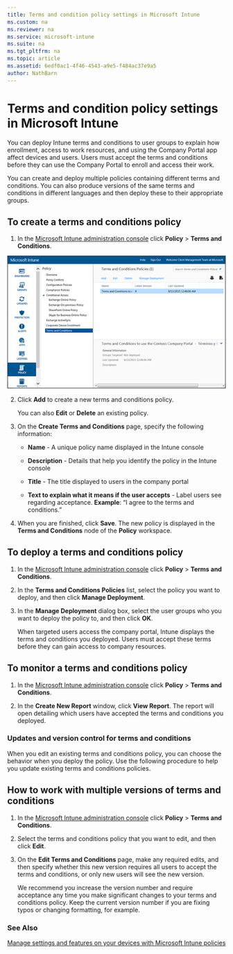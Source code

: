 ```yaml
---
title: Terms and condition policy settings in Microsoft Intune
ms.custom: na
ms.reviewer: na
ms.service: microsoft-intune
ms.suite: na
ms.tgt_pltfrm: na
ms.topic: article
ms.assetid: 6edf0ac1-4f46-4543-a9e5-f484ac37e9a5
author: NathBarn
---
```

# Terms and condition policy settings in Microsoft Intune
You can deploy Intune terms and conditions to user groups to explain how enrollment, access to work resources, and using the Company Portal app affect devices and users. Users must accept the terms and conditions before they can use the Company Portal to enroll and access their work.

You can create and deploy multiple policies containing different terms and conditions. You can also produce versions of the same terms and conditions in different languages and then deploy these to their appropriate groups.

## To create a terms and conditions policy

1.  In the [Microsoft Intune administration console](http://manage.microsoft.com) click **Policy** &gt; **Terms and Conditions**.

![](../Media/pol-sa-terms-conditions.png)

2.  Click **Add** to create a new terms and conditions policy.

    You can also **Edit** or **Delete** an existing policy.

3.  On the **Create Terms and Conditions** page, specify the following information:

    -   **Name** - A unique policy name displayed in the Intune console

    -   **Description** - Details that help you identify the policy in the Intune console

    -   **Title** - The title displayed to users in the company portal

    -   **Text to explain what it means if the user accepts** - Label users see regarding acceptance. **Example**: “I agree to the terms and conditions.”

4.  When you are finished, click **Save**. The new policy is displayed in the **Terms and Conditions** node of the **Policy** workspace.

## To deploy a terms and conditions policy

1.  In the [Microsoft Intune administration console](http://manage.microsoft.com) click **Policy** &gt; **Terms and Conditions**.

2.  In the **Terms and Conditions Policies** list, select the policy you want to deploy, and then click **Manage Deployment**.

3.  In the **Manage Deployment** dialog box, select the user groups who you want to deploy the policy to, and then click **OK**.

    When targeted users access the company portal, Intune displays the terms and conditions you deployed. Users must accept these terms before they can gain access to company resources.

## To monitor a terms and conditions policy

1.  In the [Microsoft Intune administration console](http://manage.microsoft.com) click **Policy** &gt; **Terms and Conditions**.

2.  In the **Create New Report** window, click **View Report**. The report will open detailing which users have accepted the terms and conditions you deployed.

### <a name="BKMK_TCVers"></a>Updates and version control for terms and conditions
When you edit an existing terms and conditions policy, you can choose the behavior when you deploy the policy. Use the following procedure to help you update existing terms and conditions policies.

## How to work with multiple versions of terms and conditions

1.  In the [Microsoft Intune administration console](http://manage.microsoft.com) click **Policy** &gt; **Terms and Conditions**.

2.  Select the terms and conditions policy that you want to edit, and then click **Edit**.

3.  On the **Edit Terms and Conditions** page, make any required edits, and then specify whether this new version requires all users to accept the terms and conditions, or only new users will see the new version.

    We recommend you increase the version number and require acceptance any time you make significant changes to your terms and conditions policy. Keep the current version number if you are fixing typos or changing formatting, for example.

### See Also
[Manage settings and features on your devices with Microsoft Intune policies](manage-settings-and-features-on-your-devices-with-microsoft-intune-policies.md)
